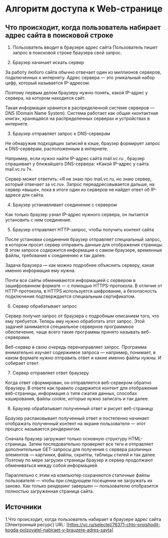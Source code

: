 # Алгоритм доступа к Web-странице

## Что происходит, когда пользователь набирает адрес сайта в поисковой строке

 1. Пользователь вводит в браузере адрес сайта
Пользователь пишет запрос в поисковой строке браузера свой запрос.

2. Браузер начинает искать сервер

За работу любого сайта обычно отвечает один из миллионов серверов,
подключенных к интернету.
Адрес сервера — это уникальный набор цифр,
который называется IP-адресом.

Поэтому первым делом браузеру нужно понять,
какой IP-адрес у сервера,
на котором находится сайт.

Такая информация хранится в распределенной системе серверов — 
DNS (Domain Name System). 
Система работает как общая «контактная книга»,
хранящаяся на распределенных серверах и устройствах в интернете.

3. Браузер отправляет запрос к DNS-серверам

Не обнаружив подходящих записей в кэше,
браузер формирует запрос к DNS-серверам,
расположенным в интернете.

Например, если нужно найти IP-адрес сайта mail.vc.ru ,
браузер спрашивает у ближайшего DNS-сервера: 
«Какой IP-адрес у сайта mail.vc.ru ?».

Сервер может ответить: 
«Я не знаю про mail.vc.ru, 
но знаю сервер, который отвечает за vc.ru».
Запрос переадресовывается дальше, на сервер «выше», 
пока в итоге один из серверов не найдет ответ об IP-адресе для сайта.

4. Браузер устанавливает соединение с сервером

Как только браузер узнал IP-адрес нужного сервера,
он пытается установить с ним соединение. 

5. Браузер отправляет HTTP-запрос, чтобы получить контент сайта

После установки соединения браузер отправляет специальный запрос,
в котором просит сервер отправить данные для отображения страницы.
В этом запросе содержится информация о самом браузере,
временные файлы, требования к соединению и так далее.

Задача браузера — как можно подробнее объяснить серверу,
какая именно информация ему нужна.

Почти все сайты обмениваются информацией с сервером в зашифрованном формате 
— с помощью HTTPS-протокола.
В отличие от HTTP-протокола, в HTTPS используется шифрование,
а безопасность подключения подтверждается специальным сертификатом.

6. Сервер обрабатывает запрос

Сервер получил запрос от браузера с подробным описанием того, 
что ему требуется. 
Теперь ему нужно обработать этот запрос.
Этой задачей занимается специальное серверное программное обеспечение,
чаще всего такие программы принято называть веб-серверами.

Веб-сервер в свою очередь перенаправляет запрос.
Программа внимательно изучает содержимое запроса — например,
понимает, в каком формате нужно отправить ответ и какие именно файлы нужны.
И собирает ответ.

7. Сервер отправляет ответ браузеру

Когда ответ сформирован, он отправляется веб-сервером обратно браузеру.
В ответе как правило содержится контент для отображения веб-страницы, 
информация о типе сжатия данных, 
способах кэширования,
файлы cookie,
которые нужно записать и так далее.

8. Браузер обрабатывает полученный ответ и рисует веб-страницу

Браузер распаковывает полученный ответ 
и постепенно начинает отображать полученный контент на экране пользователя 
— этот процесс называется рендерингом.

Сначала браузер загружает только основную структуру HTML-страницы.
Затем последовательно проверяет все теги
и отправляет дополнительные GET-запросы для получения с сервера различных элементов — картинки, файлы, скрипты, таблицы стилей и так далее.
Поэтому по мере загрузки страницы браузер
и сервер продолжают обмениваться между собой информацией.

Параллельно с этим на компьютер сохраняются статичные файлы пользователя
— чтобы при следующем посещении не загружать их заново.
Как только рендеринг завершен 
— пользователю отобразится полностью загруженная страница сайта.

## Источники

1.Что происходит, когда пользователь набирает в браузере адрес сайта [Электронный ресурс] URL: [https://vc.ru/selectel/76371-chto-proishodit-kogda-polzovatel-nabiraet-v-brauzere-adres-sayta]
